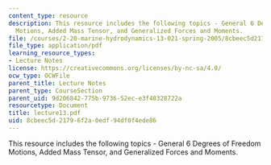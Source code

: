 ```yaml
---
content_type: resource
description: This resource includes the following topics - General 6 Degrees of Freedom
  Motions, Added Mass Tensor, and Generalized Forces and Moments.
file: /courses/2-20-marine-hydrodynamics-13-021-spring-2005/8cbeec5d21796f2a0edf94df0f4ede86_lecture13.pdf
file_type: application/pdf
learning_resource_types:
- Lecture Notes
license: https://creativecommons.org/licenses/by-nc-sa/4.0/
ocw_type: OCWFile
parent_title: Lecture Notes
parent_type: CourseSection
parent_uid: 9d206842-775b-9736-52ec-e3f48328722a
resourcetype: Document
title: lecture13.pdf
uid: 8cbeec5d-2179-6f2a-0edf-94df0f4ede86
---
```

This resource includes the following topics - General 6 Degrees of Freedom Motions, Added Mass Tensor, and Generalized Forces and Moments.